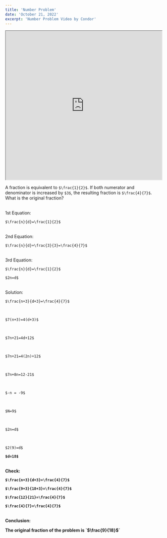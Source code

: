 ```yaml
---
title: 'Number Problem'
date: 'October 21, 2022'
excerpt: 'Number Problem Video by Condor'
---
```


<iframe src="https://drive.google.com/file/d/1LOLOiTBxU4Qyd7h0a7vCNN-DuspYiqc_/preview" width="100%" height="480" allow="autoplay"></iframe>

A fraction is equivalent to `$\frac{1}{2}$`. If both numerator and denominator is increased by `$3$`, the resulting fraction is `$\frac{4}{7}$`. What is the original fraction?

<br>
1st Equation:
<br>

`$\frac{n}{d}=\frac{1}{2}$`

<br>
2nd Equation:
<br>

`$\frac{n}{d}+\frac{3}{3}=\frac{4}{7}$`

<br>
3rd Equation:
<br>

`$\frac{n}{d}=\frac{1}{2}$`

`$2n=d$`

<br>
Solution:
<br>

`$\frac{n+3}{d+3}=\frac{4}{7}$`

<br>

`$7(n+3)=4(d+3)$`

<br>

`$7n+21=4d+12$`

<br>

`$7n+21=4(2n)+12$`

<br>

`$7n+8n=12-21$`

<br>

`$-n = -9$`

<br>

`$N=9$`

<br>

`$2n=d$`

<br>

`$2(9)=d$`

<b>`$d=18$`<b>

<br>
Check:
<br>

`$\frac{n+3}{d+3}=\frac{4}{7}$`

`$\frac{9+3}{18+3}=\frac{4}{7}$`


`$\frac{12}{21}=\frac{4}{7}$`

`$\frac{4}{7}=\frac{4}{7}$`

<br>
Conclusion:
<br>

<p>The original fraction of the problem is `$\frac{9}{18}$`</p>




